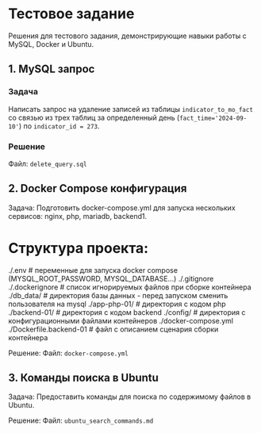 # Тестовое задание

Решения для тестового задания, демонстрирующие навыки работы с MySQL, Docker и Ubuntu.


## 1. MySQL запрос

### Задача
Написать запрос на удаление записей из таблицы `indicator_to_mo_fact` со связью из трех таблиц за определенный день (`fact_time='2024-09-10'`) по `indicator_id = 273`.

### Решение
Файл: `delete_query.sql`

## 2. Docker Compose конфигурация
Задача:
Подготовить docker-compose.yml для запуска нескольких сервисов: nginx, php, mariadb, backend1.
# Структура проекта:
./.env  # переменные для запуска docker compose (MYSQL_ROOT_PASSWORD, MYSQL_DATABASE...)
./.gitignore
./.dockerignore # список игнорируемых файлов при сборке контейнера
./db_data/  # директория базы данных - перед запуском сменить пользователя на mysql
./app-php-01/  # директория с кодом php
./backend-01/ # директория с кодом backend
./config/ # директория с конфигурационными файлами контейнеров
./docker-compose.yml
./Dockerfile.backend-01 # файл с описанием сценария сборки контейнера

Решение:
Файл: `docker-compose.yml`

## 3. Команды поиска в Ubuntu
Задача:
Предоставить команды для поиска по содержимому файлов в Ubuntu.

Решение:
Файл: `ubuntu_search_commands.md`
